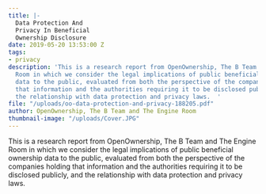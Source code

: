 ```yaml
---
title: |-
  Data Protection And
  Privacy In Beneficial
  Ownership Disclosure
date: 2019-05-20 13:53:00 Z
tags:
- privacy
description: 'This is a research report from OpenOwnership, The B Team and The Engine
  Room in which we consider the legal implications of public beneficial ownership
  data to the public, evaluated from both the perspective of the companies holding
  that information and the authorities requiring it to be disclosed publicly, and
  the relationship with data protection and privacy laws.  '
file: "/uploads/oo-data-protection-and-privacy-188205.pdf"
author: OpenOwnership, The B Team and The Engine Room
thumbnail-image: "/uploads/Cover.JPG"
---
```


This is a research report from OpenOwnership, The B Team and The Engine Room in which we consider the legal implications of public beneficial ownership data to the public, evaluated from both the perspective of the companies holding that information and the authorities requiring it to be disclosed publicly, and the relationship with data protection and privacy laws.
